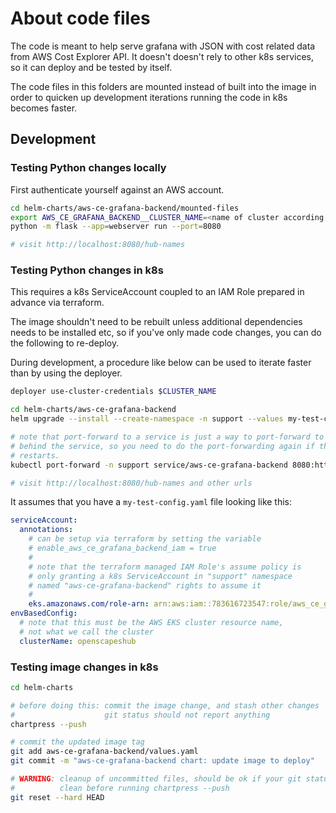 # About code files

The code is meant to help serve grafana with JSON with cost related data from
AWS Cost Explorer API. It doesn't doesn't rely to other k8s services, so it can
deploy and be tested by itself.

The code files in this folders are mounted instead of built into the image in
order to quicken up development iterations running the code in k8s becomes
faster.

## Development

### Testing Python changes locally

First authenticate yourself against an AWS account.

```bash
cd helm-charts/aws-ce-grafana-backend/mounted-files
export AWS_CE_GRAFANA_BACKEND__CLUSTER_NAME=<name of cluster according to eksctl config>
python -m flask --app=webserver run --port=8080

# visit http://localhost:8080/hub-names
```

### Testing Python changes in k8s

This requires a k8s ServiceAccount coupled to an IAM Role prepared in advance
via terraform.

The image shouldn't need to be rebuilt unless additional dependencies needs to
be installed etc, so if you've only made code changes, you can do the following
to re-deploy.

During development, a procedure like below can be used to iterate faster than by
using the deployer.

```bash
deployer use-cluster-credentials $CLUSTER_NAME

cd helm-charts/aws-ce-grafana-backend
helm upgrade --install --create-namespace -n support --values my-test-config.yaml aws-ce-grafana-backend .

# note that port-forward to a service is just a way to port-forward to a pod
# behind the service, so you need to do the port-forwarding again if the pod
# restarts.
kubectl port-forward -n support service/aws-ce-grafana-backend 8080:http

# visit http://localhost:8080/hub-names and other urls
```

It assumes that you have a `my-test-config.yaml` file looking like this:

```yaml
serviceAccount:
  annotations:
    # can be setup via terraform by setting the variable
    # enable_aws_ce_grafana_backend_iam = true
    #
    # note that the terraform managed IAM Role's assume policy is
    # only granting a k8s ServiceAccount in "support" namespace
    # named "aws-ce-grafana-backend" rights to assume it
    #
    eks.amazonaws.com/role-arn: arn:aws:iam::783616723547:role/aws_ce_grafana_backend_iam_role
envBasedConfig:
  # note that this must be the AWS EKS cluster resource name,
  # not what we call the cluster
  clusterName: openscapeshub
```

### Testing image changes in k8s

```bash
cd helm-charts

# before doing this: commit the image change, and stash other changes
#                    git status should not report anything
chartpress --push

# commit the updated image tag
git add aws-ce-grafana-backend/values.yaml
git commit -m "aws-ce-grafana-backend chart: update image to deploy"

# WARNING: cleanup of uncommitted files, should be ok if your git status was
#          clean before running chartpress --push
git reset --hard HEAD
```
